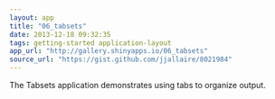 ```yaml
---
layout: app
title: "06_tabsets"
date: 2013-12-18 09:32:35
tags: getting-started application-layout
app_url: "http://gallery.shinyapps.io/06_tabsets"
source_url: "https://gist.github.com/jjallaire/8021984"
---
```


The Tabsets application demonstrates using tabs to organize output.
